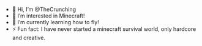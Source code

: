 - 👋 Hi, I’m @TheCrunching
- 👀 I’m interested in Minecraft!
- 🌱 I’m currently learning how to fly!
- ⚡ Fun fact: I have never started a minecraft survival world, only hardcore and creative.

<!---
TheCrunching/TheCrunching is a ✨ special ✨ repository because its `README.md` (this file) appears on your GitHub profile.
You can click the Preview link to take a look at your changes.
--->
